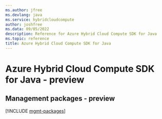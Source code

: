 ```yaml
---
ms.author: jfree
ms.devlang: java
ms.service: hybridcloudcompute
author: joshfree
ms.data: 09/05/2022
description: Reference for Azure Hybrid Cloud Compute SDK for Java
ms.topic: reference
title: Azure Hybrid Cloud Compute SDK for Java
---
```

# Azure Hybrid Cloud Compute SDK for Java - preview

## Management packages - preview
[!INCLUDE [mgmt-packages](hybrid-cloud-compute-mgmt-index.md)]